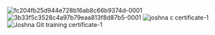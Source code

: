 ![fc204fb25d944e728b16ab8c66b9374d-0001](https://user-images.githubusercontent.com/101091267/160802328-e220d331-ae1c-4358-84fb-6d1bc77195b1.jpg)
![3b33f5c3528c4a97b79eaa813f8d87b5-0001](https://user-images.githubusercontent.com/101091267/160802411-285789d7-1fc5-4a2c-8f20-60ce2b28d1b3.jpg)
![joshna c certificate-1](https://user-images.githubusercontent.com/101091267/160802516-4cecb3ce-cc7d-4dba-95be-b5fcb2a107a8.jpg)
![Joshna Git training  certificate-1](https://user-images.githubusercontent.com/101091267/160802583-1f95bff5-4af0-4e84-b7f0-54edf6f984b1.jpg)
